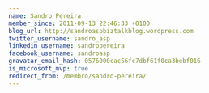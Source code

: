 ```yaml
---
name: Sandro Pereira
member_since: 2011-09-13 22:46:33 +0100
blog_url: http://sandroaspbiztalkblog.wordpress.com
twitter_username: sandro_asp
linkedin_username: sandropereira
facebook_username: sandroasp
gravatar_email_hash: 0576000cac56fc7dbf61f0ca3bebf016
is_microsoft_mvp: true
redirect_from: /membro/sandro-pereira/
---
```

